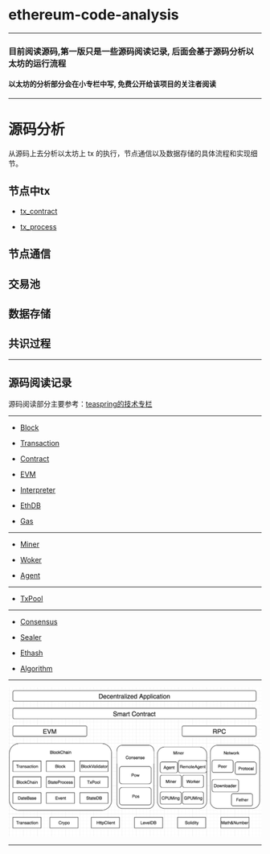 # ethereum-code-analysis

-------------------------------------------------------------------

### 目前阅读源码,第一版只是一些源码阅读记录, 后面会基于源码分析以太坊的运行流程

#### 以太坊的分析部分会在小专栏中写, 免费公开给该项目的关注者阅读

--------------------------------------------------------------------

# 源码分析

从源码上去分析以太坊上 tx 的执行，节点通信以及数据存储的具体流程和实现细节。

## 节点中tx

* [tx_contract](https://github.com/xianfeng92/ethereum-code-analysis/blob/master/articles/tx_contract.md)

* [tx_process](https://github.com/xianfeng92/ethereum-code-analysis/blob/master/articles/tx_process.md)

## 节点通信

## 交易池

## 数据存储

## 共识过程

--------------------------------------------------------------------

## 源码阅读记录


源码阅读部分主要参考：[teaspring的技术专栏](https://blog.csdn.net/teaspring)

---------------------------------------------------------------------

* [Block](https://github.com/xianfeng92/ethereum-code-analysis/blob/master/notes/Block.md)

* [Transaction](https://github.com/xianfeng92/ethereum-code-analysis/blob/master/notes/Transaction.md)

* [Contract](https://github.com/xianfeng92/ethereum-code-analysis/blob/master/notes/Contract.md)

* [EVM](https://github.com/xianfeng92/ethereum-code-analysis/blob/master/notes/evm.md)

* [Interpreter](https://github.com/xianfeng92/ethereum-code-analysis/blob/master/notes/interpreter.md)

* [EthDB](https://github.com/xianfeng92/ethereum-code-analysis/blob/master/notes/ethDB.md)

* [Gas](https://github.com/xianfeng92/ethereum-code-analysis/blob/master/notes/gas.md)

--------------------------------------------------------------------

* [Miner](https://github.com/xianfeng92/ethereum-code-analysis/blob/master/notes/Miner.md)

* [Woker](https://github.com/xianfeng92/ethereum-code-analysis/blob/master/notes/Worker.md)

* [Agent](https://github.com/xianfeng92/ethereum-code-analysis/blob/master/notes/Agent.md)

---------------------------------------------------------------------

* [TxPool](https://github.com/xianfeng92/ethereum-code-analysis/blob/master/notes/Tx_Pool.md)



----------------------------------------

* [Consensus](https://github.com/xianfeng92/ethereum-code-analysis/blob/master/notes/consensus.md)

* [Sealer](https://github.com/xianfeng92/ethereum-code-analysis/blob/master/notes/sealer.md)

* [Ethash](https://github.com/xianfeng92/ethereum-code-analysis/blob/master/notes/ethash.md)

* [Algorithm](https://github.com/xianfeng92/ethereum-code-analysis/blob/master/notes/Algorithm.md)

----------------------------------------------------


![以太坊整体的架构图](https://github.com/xianfeng92/ethereum-code-analysis/blob/master/images/eth.png)


----------------------------------------
